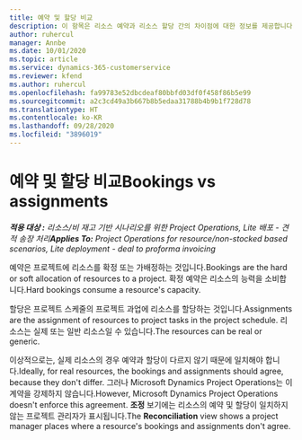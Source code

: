 ```yaml
---
title: 예약 및 할당 비교
description: 이 항목은 리소스 예약과 리소스 할당 간의 차이점에 대한 정보를 제공합니다.
author: ruhercul
manager: Annbe
ms.date: 10/01/2020
ms.topic: article
ms.service: dynamics-365-customerservice
ms.reviewer: kfend
ms.author: ruhercul
ms.openlocfilehash: fa99783e52dbcdeaf80bbfd03df0f458f86b5e99
ms.sourcegitcommit: a2c3cd49a3b667b8b5edaa31788b4b9b1f728d78
ms.translationtype: HT
ms.contentlocale: ko-KR
ms.lasthandoff: 09/28/2020
ms.locfileid: "3896019"
---
```

# <a name="bookings-vs-assignments"></a><span data-ttu-id="92943-103">예약 및 할당 비교</span><span class="sxs-lookup"><span data-stu-id="92943-103">Bookings vs assignments</span></span>

<span data-ttu-id="92943-104">_**적용 대상 :** 리소스/비 재고 기반 시나리오를 위한 Project Operations, Lite 배포 - 견적 송장 처리_</span><span class="sxs-lookup"><span data-stu-id="92943-104">_**Applies To:** Project Operations for resource/non-stocked based scenarios, Lite deployment - deal to proforma invoicing_</span></span>

<span data-ttu-id="92943-105">예약은 프로젝트에 리소스를 확정 또는 가배정하는 것입니다.</span><span class="sxs-lookup"><span data-stu-id="92943-105">Bookings are the hard or soft allocation of resources to a project.</span></span> <span data-ttu-id="92943-106">확정 예약은 리소스의 능력을 소비합니다.</span><span class="sxs-lookup"><span data-stu-id="92943-106">Hard bookings consume a resource's capacity.</span></span> 

<span data-ttu-id="92943-107">할당은 프로젝트 스케줄의 프로젝트 과업에 리소스를 할당하는 것입니다.</span><span class="sxs-lookup"><span data-stu-id="92943-107">Assignments are the assignment of resources to project tasks in the project schedule.</span></span> <span data-ttu-id="92943-108">리소스는 실제 또는 일반 리소스일 수 있습니다.</span><span class="sxs-lookup"><span data-stu-id="92943-108">The resources can be real or generic.</span></span> 

<span data-ttu-id="92943-109">이상적으로는, 실제 리소스의 경우 예약과 할당이 다르지 않기 때문에 일치해야 합니다.</span><span class="sxs-lookup"><span data-stu-id="92943-109">Ideally, for real resources, the bookings and assignments should agree, because they don't differ.</span></span> <span data-ttu-id="92943-110">그러나 Microsoft Dynamics Project Operations는 이 계약을 강제하지 않습니다.</span><span class="sxs-lookup"><span data-stu-id="92943-110">However, Microsoft Dynamics Project Operations doesn't enforce this agreement.</span></span> <span data-ttu-id="92943-111">**조정** 보기에는 리소스의 예약 및 할당이 일치하지 않는 프로젝트 관리자가 표시됩니다.</span><span class="sxs-lookup"><span data-stu-id="92943-111">The **Reconciliation** view shows a project manager places where a resource's bookings and assignments don't agree.</span></span>
